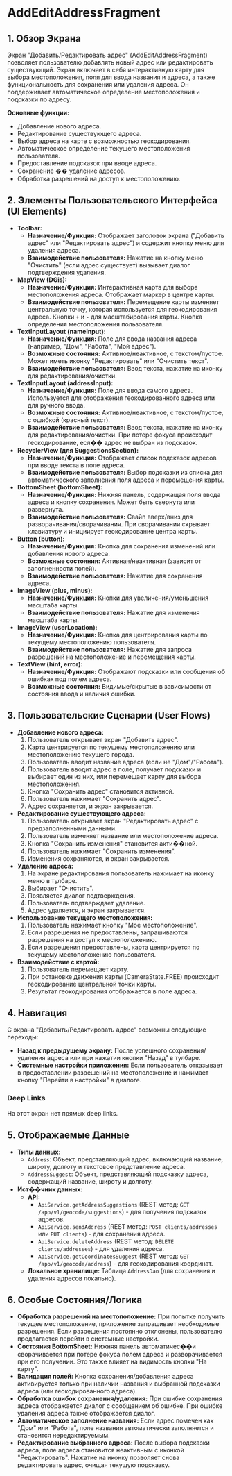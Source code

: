 # AddEditAddressFragment

## 1. Обзор Экрана

Экран "Добавить/Редактировать адрес" (AddEditAddressFragment) позволяет пользователю добавлять новый адрес или редактировать существующий. Экран включает в себя интерактивную карту для выбора местоположения, поля для ввода названия и адреса, а также функциональность для сохранения или удаления адреса. Он поддерживает автоматическое определение местоположения и подсказки по адресу.

**Основные функции:**
*   Добавление нового адреса.
*   Редактирование существующего адреса.
*   Выбор адреса на карте с возможностью геокодирования.
*   Автоматическое определение текущего местоположения пользователя.
*   Предоставление подсказок при вводе адреса.
*   Сохранение �� удаление адресов.
*   Обработка разрешений на доступ к местоположению.

## 2. Элементы Пользовательского Интерфейса (UI Elements)

*   **Toolbar:**
    *   **Назначение/Функция:** Отображает заголовок экрана ("Добавить адрес" или "Редактировать адрес") и содержит кнопку меню для удаления адреса.
    *   **Взаимодействие пользователя:** Нажатие на кнопку меню "Очистить" (если адрес существует) вызывает диалог подтверждения удаления.
*   **MapView (DGis):**
    *   **Назначение/Функция:** Интерактивная карта для выбора местоположения адреса. Отображает маркер в центре карты.
    *   **Взаимодействие пользователя:** Перемещение карты изменяет центральную точку, которая используется для геокодирования адреса. Кнопки `+` и `-` для масштабирования карты. Кнопка определения местоположения пользователя.
*   **TextInputLayout (nameInput):**
    *   **Назначение/Функция:** Поле для ввода названия адреса (например, "Дом", "Работа", "Мой адрес").
    *   **Возможные состояния:** Активное/неактивное, с текстом/пустое. Может иметь иконку "Редактировать" или "Очистить текст".
    *   **Взаимодействие пользователя:** Ввод текста, нажатие на иконку для редактирования/очистки.
*   **TextInputLayout (addressInput):**
    *   **Назначение/Функция:** Поле для ввода самого адреса. Используется для отображения геокодированного адреса или для ручного ввода.
    *   **Возможные состояния:** Активное/неактивное, с текстом/пустое, с ошибкой (красный текст).
    *   **Взаимодействие пользователя:** Ввод текста, нажатие на иконку для редактирования/очистки. При потере фокуса происходит геокодирование, есл�� адрес не выбран из подсказок.
*   **RecyclerView (для SuggestionsSection):**
    *   **Назначение/Функция:** Отображает список подсказок адресов при вводе текста в поле адреса.
    *   **Взаимодействие пользователя:** Выбор подсказки из списка для автоматического заполнения поля адреса и перемещения карты.
*   **BottomSheet (bottomSheet):**
    *   **Назначение/Функция:** Нижняя панель, содержащая поля ввода адреса и кнопку сохранения. Может быть свернута или развернута.
    *   **Взаимодействие пользователя:** Свайп вверх/вниз для разворачивания/сворачивания. При сворачивании скрывает клавиатуру и инициирует геокодирование центра карты.
*   **Button (button):**
    *   **Назначение/Функция:** Кнопка для сохранения изменений или добавления нового адреса.
    *   **Возможные состояния:** Активная/неактивная (зависит от заполненности полей).
    *   **Взаимодействие пользователя:** Нажатие для сохранения адреса.
*   **ImageView (plus, minus):**
    *   **Назначение/Функция:** Кнопки для увеличения/уменьшения масштаба карты.
    *   **Взаимодействие пользователя:** Нажатие для изменения масштаба карты.
*   **ImageView (userLocation):**
    *   **Назначение/Функция:** Кнопка для центрирования карты по текущему местоположению пользователя.
    *   **Взаимодействие пользователя:** Нажатие для запроса разрешений на местоположение и перемещения карты.
*   **TextView (hint, error):**
    *   **Назначение/Функция:** Отображают подсказки или сообщения об ошибках под полем адреса.
    *   **Возможные состояния:** Видимые/скрытые в зависимости от состояния ввода и наличия ошибки.

## 3. Пользовательские Сценарии (User Flows)

*   **Добавление нового адреса:**
    1.  Пользователь открывает экран "Добавить адрес".
    2.  Карта центрируется по текущему местоположению или местоположению текущего города.
    3.  Пользователь вводит название адреса (если не "Дом"/"Работа").
    4.  Пользователь вводит адрес в поле, получает подсказки и выбирает один из них, или перемещает карту для выбора местоположения.
    5.  Кнопка "Сохранить адрес" становится активной.
    6.  Пользователь нажимает "Сохранить адрес".
    7.  Адрес сохраняется, и экран закрывается.
*   **Редактирование существующего адреса:**
    1.  Пользователь открывает экран "Редактировать адрес" с предзаполненными данными.
    2.  Пользователь изменяет название или местоположение адреса.
    3.  Кнопка "Сохранить изменения" становится акти��ной.
    4.  Пользователь нажимает "Сохранить изменения".
    5.  Изменения сохраняются, и экран закрывается.
*   **Удаление адреса:**
    1.  На экране редактирования пользователь нажимает на иконку меню в тулбаре.
    2.  Выбирает "Очистить".
    3.  Появляется диалог подтверждения.
    4.  Пользователь подтверждает удаление.
    5.  Адрес удаляется, и экран закрывается.
*   **Использование текущего местоположения:**
    1.  Пользователь нажимает кнопку "Мое местоположение".
    2.  Если разрешения не предоставлены, запрашиваются разрешения на доступ к местоположению.
    3.  Если разрешения предоставлены, карта центрируется по текущему местоположению пользователя.
*   **Взаимодействие с картой:**
    1.  Пользователь перемещает карту.
    2.  При остановке движения карты (CameraState.FREE) происходит геокодирование центральной точки карты.
    3.  Результат геокодирования отображается в поле адреса.

## 4. Навигация

С экрана "Добавить/Редактировать адрес" возможны следующие переходы:

*   **Назад к предыдущему экрану:** После успешного сохранения/удаления адреса или при нажатии кнопки "Назад" в тулбаре.
*   **Системные настройки приложения:** Если пользователь отказывает в предоставлении разрешений на местоположение и нажимает кнопку "Перейти в настройки" в диалоге.

### Deep Links

На этот экран нет прямых deep links.

## 5. Отображаемые Данные

*   **Типы данных:**
    *   `Address`: Объект, представляющий адрес, включающий название, широту, долготу и текстовое представление адреса.
    *   `AddressSuggest`: Объект, представляющий подсказку адреса, содержащий название, широту и долготу.
*   **Ист��чник данных:**
    *   **API:**
        *   `ApiService.getAddressSuggestions` (REST метод: `GET /app/v1/geocode/suggestions`) - для получения подсказок адресов.
        *   `ApiService.sendAddress` (REST метод: `POST clients/addresses` или `PUT clients`) - для сохранения адреса.
        *   `ApiService.deleteAddress` (REST метод: `DELETE clients/addresses`) - для удаления адреса.
        *   `ApiService.getCoordinatesSuggest` (REST метод: `GET /app/v1/geocode/address`) - для геокодирования координат.
    *   **Локальное хранилище:** Таблица `AddressDao` (для сохранения и удаления адресов локально).

## 6. Особые Состояния/Логика

*   **Обработка разрешений на местоположение:** При попытке получить текущее местоположение, приложение запрашивает необходимые разрешения. Если разрешения постоянно отклонены, пользователю предлагается перейти в системные настройки.
*   **Состояния BottomSheet:** Нижняя панель автоматичес��и сворачивается при потере фокуса полем адреса и разворачивается при его получении. Это также влияет на видимость кнопки "На карту".
*   **Валидация полей:** Кнопка сохранения/добавления адреса активируется только при наличии названия и выбранной подсказки адреса (или геокодированного адреса).
*   **Обработка ошибок сохранения/удаления:** При ошибке сохранения адреса отображается диалог с сообщением об ошибке. При ошибке удаления адреса также отображается диалог.
*   **Автоматическое заполнение названия:** Если адрес помечен как "Дом" или "Работа", поле названия автоматически заполняется и становится нередактируемым.
*   **Редактирование выбранного адреса:** После выбора подсказки адреса, поле адреса становится неактивным с иконкой "Редактировать". Нажатие на иконку позволяет снова редактировать адрес, очищая текущую подсказку.